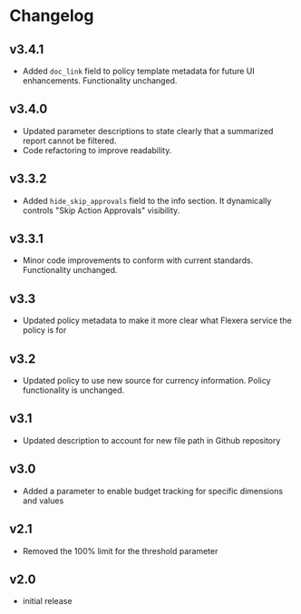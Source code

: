 # Changelog

## v3.4.1

- Added `doc_link` field to policy template metadata for future UI enhancements. Functionality unchanged.

## v3.4.0

- Updated parameter descriptions to state clearly that a summarized report cannot be filtered.
- Code refactoring to improve readability.

## v3.3.2

- Added `hide_skip_approvals` field to the info section. It dynamically controls "Skip Action Approvals" visibility.

## v3.3.1

- Minor code improvements to conform with current standards. Functionality unchanged.

## v3.3

- Updated policy metadata to make it more clear what Flexera service the policy is for

## v3.2

- Updated policy to use new source for currency information. Policy functionality is unchanged.

## v3.1

- Updated description to account for new file path in Github repository

## v3.0

- Added a parameter to enable budget tracking for specific dimensions and values

## v2.1

- Removed the 100% limit for the threshold parameter

## v2.0

- initial release
